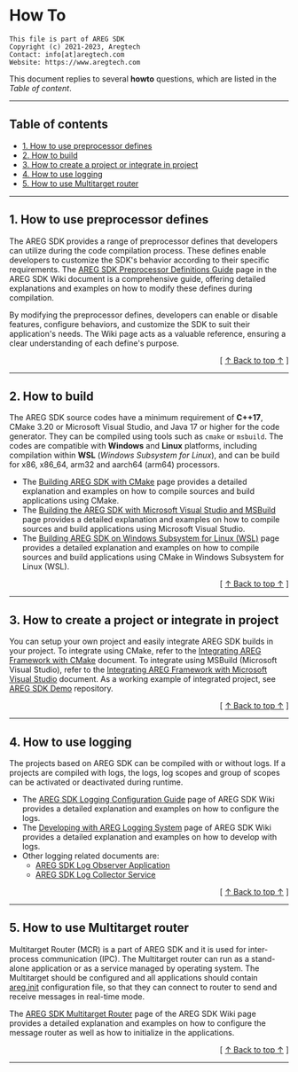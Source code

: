 ﻿
# How To
```
This file is part of AREG SDK
Copyright (c) 2021-2023, Aregtech
Contact: info[at]aregtech.com
Website: https://www.aregtech.com
```

This document replies to several **howto** questions, which are listed in the _Table of content_.

---

## Table of contents

- [1. How to use preprocessor defines](#1-how-to-use-preprocessor-defines)
- [2. How to build](#2-how-to-build)
- [3. How to create a project or integrate in project](#3-how-to-create-a-project-or-integrate-in-project)
- [4. How to use logging](#4-how-to-use-logging)
- [5. How to use Multitarget router](#5-how-to-use-Multitarget-router)

---

## 1. How to use preprocessor defines

The AREG SDK provides a range of preprocessor defines that developers can utilize during the code compilation process. These defines enable developers to customize the SDK's behavior according to their specific requirements. The [AREG SDK Preprocessor Definitions Guide](./wiki/02e-preprocessor-definitions.md) page in the AREG SDK Wiki document is a comprehensive guide, offering detailed explanations and examples on how to modify these defines during compilation.

By modifying the preprocessor defines, developers can enable or disable features, configure behaviors, and customize the SDK to suit their application's needs. The Wiki page acts as a valuable reference, ensuring a clear understanding of each define's purpose.

<div align="right">[ <a href="#table-of-contents">↑ Back to top ↑</a> ]</div>

---

## 2. How to build

The AREG SDK source codes have a minimum requirement of **C++17**, CMake 3.20 or Microsoft Visual Studio, and Java 17 or higher for the code generator. They can be compiled using tools such as `cmake` or `msbuild`. The codes are compatible with **Windows** and **Linux** platforms, including compilation within **WSL** (_Windows Subsystem for Linux_), and can be build for x86, x86_64, arm32 and aarch64 (arm64) processors.

- The [Building AREG SDK with CMake](./wiki/01b-cmake-build.md) page provides a detailed explanation and examples on how to compile sources and build applications using CMake.
- The [Building the AREG SDK with Microsoft Visual Studio and MSBuild](./wiki/01c-msvc-build.md) page provides a detailed explanation and examples on how to compile sources and build applications using Microsoft Visual Studio.
- The [Building AREG SDK on Windows Subsystem for Linux (WSL)](./wiki/01d-wsl-build.md) page provides a detailed explanation and examples on how to compile sources and build applications using CMake in Windows Subsystem for Linux (WSL).

<div align="right">[ <a href="#table-of-contents">↑ Back to top ↑</a> ]</div>

---

## 3. How to create a project or integrate in project

You can setup your own project and easily integrate AREG SDK builds in your project. To integrate using CMake, refer to the [Integrating AREG Framework with CMake](./../docs/wiki/02c-cmake-integrate.md) document. To integrate using MSBuild (Microsoft Visual Studio), refer to the [Integrating AREG Framework with Microsoft Visual Studio](./../docs/wiki/02d-msvc-integrate.md) document. As a working example of integrated project, see [AREG SDK Demo](https://github.com/aregtech/areg-sdk-demo) repository.

<div align="right">[ <a href="#table-of-contents">↑ Back to top ↑</a> ]</div>

---

## 4. How to use logging

The projects based on AREG SDK can be compiled with or without logs. If a projects are compiled with logs, the logs, log scopes and group of scopes can be activated or deactivated during runtime.

- The [AREG SDK Logging Configuration Guide](./wiki/04a-logging-config.md) page of AREG SDK Wiki provides a detailed explanation and examples on how to configure the logs.
- The [Developing with AREG Logging System](./wiki/04b-logging-develop.md) page of AREG SDK Wiki provides a detailed explanation and examples on how to develop with logs.
- Other logging related documents are:
  - [AREG SDK Log Observer Application](./wiki/04c-logobserver.md)
  - [AREG SDK Log Collector Service](./wiki/04d-logcollector.md)

<div align="right">[ <a href="#table-of-contents">↑ Back to top ↑</a> ]</div>

---

## 5. How to use Multitarget router

Multitarget Router (MCR) is a part of AREG SDK and it is used for inter-process communication (IPC). The Multitarget router can run as a stand-alone application or as a service managed by operating system. The Multitarget should be configured and all applications should contain [areg.init](./../framework/areg/resources/areg.init) configuration file, so that they can connect to router to send and receive messages in real-time mode.

The [AREG SDK Multitarget Router](./wiki/05a-mcrouter.md) page of the AREG SDK Wiki page provides a detailed explanation and examples on how to configure the message router as well as how to initialize in the applications.

<div align="right">[ <a href="#table-of-contents">↑ Back to top ↑</a> ]</div>

---
